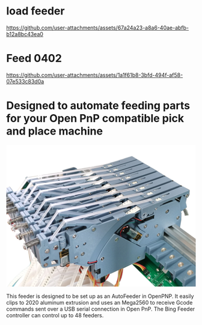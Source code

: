 # load  feeder

https://github.com/user-attachments/assets/67a24a23-a8a6-40ae-abfb-b12a8bc43ea0

# Feed  0402

https://github.com/user-attachments/assets/1a1f61b8-3bfd-494f-af58-07e533c83d0a

# Designed to automate feeding parts for your Open PnP compatible pick and place machine

![示例图片](https://github.com/microsmt/Bing-feeder/blob/main/Doc/%E5%BE%AE%E4%BF%A1%E5%9B%BE%E7%89%87_20250123114300.jpg)

This feeder is designed to be set up as an AutoFeeder in OpenPNP. It easily clips to 2020 aluminum extrusion and uses an  Mega2560 to receive Gcode commands sent over a USB serial connection in Open PnP. The Bing Feeder controller  can control up to 48 feeders.
